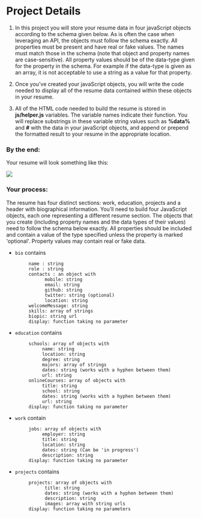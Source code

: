 # Project Details

1. In this project you will store your resume data in four javaScript objects according to the
  schema given below. As is often the case when leveraging an API, the objects must follow the
  schema exactly. All properties must be present and have real or fake values. The names must match
  those in the schema (note that object and property names are case-sensitive). All property values
  should be of the data-type given for the property in the schema. For example if the data-type is
  given as an array, it is not acceptable to use a string as a value for that property.

2. Once you've created your javaScript objects, you will write the code needed to display all of the
   resume data contained within these objects in your resume.

3. All of the HTML code needed to build the resume is stored in **js/helper.js** variables. The
variable names indicate their function. You will replace substrings in these variable string values
such as **%data%** and **#** with the data in your javaScript objects, and append or prepend the
formatted result to your resume in the appropriate location.

### By the end:
Your resume will look something like this:

![](http://i.imgur.com/pWU1Xbl.png)

### Your process:
The resume has four distinct sections: work, education, projects and a header with biographical
information. You’ll need to build four JavaScript objects, each one representing a different resume
section. The objects that you create (including property names and the data types of their values)
need to follow the schema below exactly. All properties should be included and contain a value of
the type specified unless the property is marked 'optional'. Property values may contain real or
fake data.

* `bio` contains

           name : string
           role : string
           contacts : an object with
                 mobile: string
                 email: string
                 github: string
                 twitter: string (optional)
                 location: string
           welcomeMessage: string
           skills: array of strings
           biopic: string url
           display: function taking no parameter

* `education` contains

           schools: array of objects with
                name: string
                location: string
                degree: string
                majors: array of strings
                dates: string (works with a hyphen between them)
                url: string
           onlineCourses: array of objects with
                title: string
                school: string
                dates: string (works with a hyphen between them)
                url: string
           display: function taking no parameter

* `work` contain

           jobs: array of objects with
                employer: string
                title: string
                location: string
                dates: string (Can be 'in progress')
                description: string
           display: function taking no parameter

* `projects` contains

           projects: array of objects with
                 title: string
                 dates: string (works with a hyphen between them)
                 description: string
                 images: array with string urls
           display: function taking no parameters